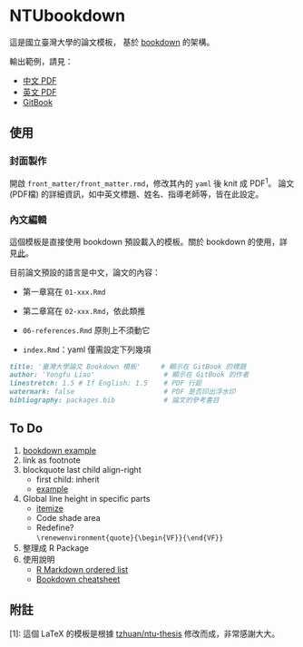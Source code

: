 # NTUbookdown

這是國立臺灣大學的論文模板，
基於 [bookdown](https://github.com/rstudio/bookdown) 的架構。

輸出範例，請見：

- [中文 PDF](https://liao961120.github.io/NTUbookdown/ntu-bookdown.pdf)
- [英文 PDF](https://liao961120.github.io/NTUbookdown/ntu-bookdown-en.pdf)
- [GitBook](https://liao961120.github.io/NTUbookdown/)


## 使用

### 封面製作

開啟 `front_matter/front_matter.rmd`，修改其內的 `yaml` 後 knit 成 PDF<sup>1</sup>。
論文 (PDF檔) 的詳細資訊，如中英文標題、姓名、指導老師等，皆在此設定。

### 內文編輯

這個模板是直接使用 bookdown 預設載入的模板。關於 bookdown 的使用，詳見[此](https://bookdown.org/yihui/bookdown/)。

目前論文預設的語言是中文，論文的內容：

- 第一章寫在 `01-xxx.Rmd`
- 第二章寫在 `02-xxx.Rmd`，依此類推
- `06-references.Rmd` 原則上不須動它

- `index.Rmd`：yaml 僅需設定下列幾項

```markdown
title: '臺灣大學論文 Bookdown 模板'     # 顯示在 GitBook 的標題
author: 'Yongfu Liao'                 # 顯示在 GitBook 的作者
linestretch: 1.5 # If English: 1.5    # PDF 行距
watermark: false                      # PDF 是否印出浮水印
bibliography: packages.bib            # 論文的參考書目
```

## To Do

1. [bookdown example](https://bookdown.org/yihui/bookdown/publishers.html)
1. link as footnote
1. blockquote last child align-right
    - first child: inherit
    - [example](https://github.com/rstudio/bookdown/blob/master/inst/examples/css/style.css)
1. Global line height in specific parts
    - [itemize](https://tex.stackexchange.com/questions/16793/global-setting-of-spacing-between-items-in-itemize-environment-for-beamer/249958)
    - Code shade area
    - Redefine?  
    `\renewenvironment{quote}{\begin{VF}}{\end{VF}}`
1. 整理成 R Package
1. 使用說明
    - [R Markdown ordered list](https://stackoverflow.com/a/52539925)
    - [Bookdown cheatsheet](www.pzhao.org/en/post/bookdown-cheatsheet/)


## 附註

[1]: 這個 LaTeX 的模板是根據 [tzhuan/ntu-thesis](https://github.com/tzhuan/ntu-thesis) 修改而成，非常感謝大大。
